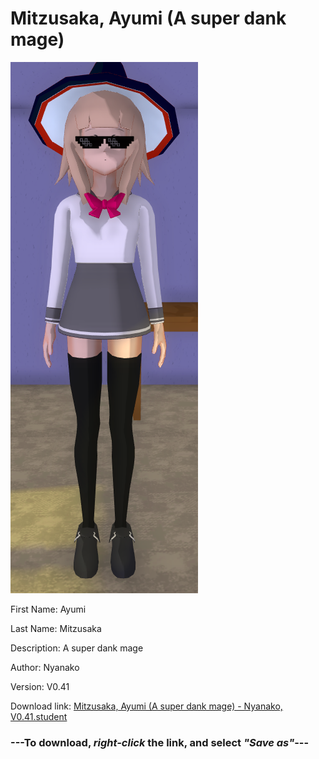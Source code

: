 # Mitzusaka, Ayumi (A super dank mage)

<img src = "https://raw.githubusercontent.com/Arbiter1223/Daigaku-Gurashi-Custom-Students/master/Students/Files/Mitzusaka%2C%20Ayumi%20(A%20super%20dank%20mage).png">

First Name: Ayumi

Last Name: Mitzusaka

Description: A super dank mage

Author: Nyanako

Version: V0.41

Download link: <a href="https://raw.githubusercontent.com/Arbiter1223/Daigaku-Gurashi-Custom-Students/master/Students/Files/Mitzusaka%2C%20Ayumi%20(A%20super%20dank%20mage)%20-%20Nyanako%2C%20V0.41.student">Mitzusaka, Ayumi (A super dank mage) - Nyanako, V0.41.student</a>

### ---**To download, _right-click_ the link, and select _"Save as"_**---
